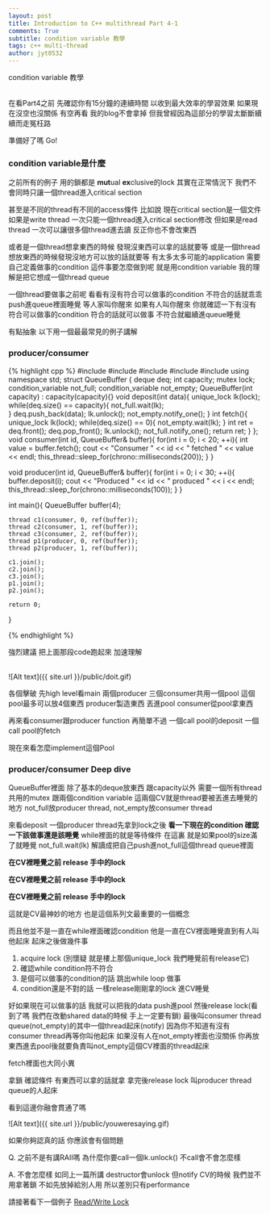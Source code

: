 ```yaml
---
layout: post
title: Introduction to C++ multithread Part 4-1
comments: True 
subtitle: condition variable 教學
tags: c++ multi-thread
author: jyt0532
---
```


condition variable 教學

<br>
在看Part4之前 先確認你有15分鐘的連續時間
以收到最大效率的學習效果 如果現在沒空也沒關係 
有空再看 我的blog不會拿掉 
但我曾經因為這部分的學習太斷斷續續而走冤枉路

準備好了嗎 Go!


### condition variable是什麼

之前所有的例子 用的鎖都是 **mut**ual **ex**clusive的lock
其實在正常情況下 我們不會同時只讓一個thread進入critical section

甚至是不同的thread有不同的access條件
比如說 現在critical section是一個文件 
如果是write thread 一次只能一個thread進入critical section修改 
但如果是read thread 一次可以讓很多個thread進去讀 反正你也不會改東西

或者是一個thread想拿東西的時候 發現沒東西可以拿的話就要等
或是一個thread想放東西的時候發現沒地方可以放的話就要等
有太多太多可能的application 需要自己定義做事的condition
這件事要怎麼做到呢 就是用condition variable 我的理解是把它想成一個thread queue 

一個thread要做事之前呢 看看有沒有符合可以做事的condition
不符合的話就乖乖push進queue裡面睡覺 等人家叫你醒來
如果有人叫你醒來 你就確認一下有沒有符合可以做事的condition 符合的話就可以做事
不符合就繼續進queue睡覺

有點抽象 以下用一個最最常見的例子講解

### producer/consumer


{% highlight cpp %}
#include <thread> 
#include <iostream>
#include <vector>
#include <mutex>
#include <deque>
using namespace std;
struct QueueBuffer {
    deque<int> deq;
    int capacity;
    mutex lock;
    condition_variable not_full;
    condition_variable not_empty;
    QueueBuffer(int capacity) : capacity(capacity){}
    void deposit(int data){
        unique_lock<mutex> lk(lock);
        while(deq.size() == capacity){
            not_full.wait(lk);    
        }
        deq.push_back(data);
        lk.unlock();
        not_empty.notify_one();
    }
    int fetch(){
        unique_lock<mutex> lk(lock);
        while(deq.size() == 0){
            not_empty.wait(lk);
        }
        int ret = deq.front();
        deq.pop_front();
        lk.unlock();
        not_full.notify_one();
        return ret;
    }
};
void consumer(int id, QueueBuffer& buffer){
    for(int i = 0; i < 20; ++i){
        int value = buffer.fetch();
        cout << "Consumer " << id << " fetched " << value << endl;
        this_thread::sleep_for(chrono::milliseconds(200));
    }
}

void producer(int id, QueueBuffer& buffer){
    for(int i = 0; i < 30; ++i){
        buffer.deposit(i);
        cout << "Produced " << id << " produced " << i << endl;
        this_thread::sleep_for(chrono::milliseconds(100));
    }
}

int main(){
    QueueBuffer buffer(4);

    thread c1(consumer, 0, ref(buffer));
    thread c2(consumer, 1, ref(buffer));
    thread c3(consumer, 2, ref(buffer));
    thread p1(producer, 0, ref(buffer));
    thread p2(producer, 1, ref(buffer));

    c1.join();
    c2.join();
    c3.join();
    p1.join();
    p2.join();

    return 0;
}

{% endhighlight %}



強烈建議 把上面那段code跑起來 加速理解


<br>
![Alt text]({{ site.url }}/public/doit.gif)


各個擊破 先high level看main
兩個producer 三個consumer共用一個pool
這個pool最多可以放4個東西
producer製造東西 丟進pool
consumer從pool拿東西

再來看consumer跟producer function
再簡單不過 一個call pool的deposit
一個call pool的fetch

現在來看怎麼implement這個Pool


### producer/consumer Deep dive

QueueBuffer裡面 除了基本的deque放東西 跟capacity以外
需要一個所有thread共用的mutex 跟兩個condition variable
這兩個CV就是thread要被丟進去睡覺的地方
not_full放producer thread, not_empty放consumer thread

來看deposit
一個producer thread先拿到lock之後
**看一下現在的condition 確認一下該做事還是該睡覺**
while裡面的就是等待條件 在這裏 就是如果pool的size滿了就睡覺
not_full.wait(lk) 解讀成把自己push進not_full這個thread queue裡面

**在CV裡睡覺之前 release 手中的lock**

**在CV裡睡覺之前 release 手中的lock**

**在CV裡睡覺之前 release 手中的lock**

這就是CV最神妙的地方 也是這個系列文最重要的一個概念

而且他並不是一直在while裡面確認condition 
他是一直在CV裡面睡覺直到有人叫他起床
起床之後做幾件事
1. acquire lock (別懷疑 就是樓上那個unique_lock 我們睡覺前有release它)
2. 確認while condition符不符合 
3. 是個可以做事的condition的話 跳出while loop 做事
4. condition還是不對的話 一樣release剛剛拿的lock 進CV睡覺

好如果現在可以做事的話 我就可以把我的data push進pool
然後release lock(看到了嗎 我們在改動shared data的時候 手上一定要有鎖)
最後叫consumer thread queue(not_empty)的其中一個thread起床(notify)
因為你不知道有沒有consumer thread再等你叫他起床 
如果沒有人在not_empty裡面也沒關係 
你再放東西進去pool後就要負責叫not_empty這個CV裡面的thread起床

fetch裡面也大同小異

拿鎖 確認條件 有東西可以拿的話就拿 拿完後release lock
叫producer thread queue的人起床

看到這邊你融會貫通了嗎

![Alt text]({{ site.url }}/public/youweresaying.gif)

如果你夠認真的話 你應該會有個問題

Q. 之前不是有講RAII嗎 為什麼你要call一個lk.unlock() 不call會不會怎麼樣

A. 不會怎麼樣 如同上一篇所講 destructor會unlock 但notify CV的時候 我們並不用拿著鎖
不如先放掉給別人用 所以差別只有performance 


請接著看下一個例子
[Read/Write Lock](/2017/01/02/c++-multi-thread-p4-2)
